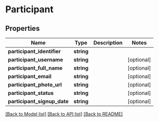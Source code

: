 # Participant

## Properties
Name | Type | Description | Notes
------------ | ------------- | ------------- | -------------
**participant_identifier** | **string** |  | 
**participant_username** | **string** |  | [optional] 
**participant_full_name** | **string** |  | [optional] 
**participant_email** | **string** |  | [optional] 
**participant_photo_url** | **string** |  | [optional] 
**participant_status** | **string** |  | [optional] 
**participant_signup_date** | **string** |  | [optional] 

[[Back to Model list]](../README.md#documentation-for-models) [[Back to API list]](../README.md#documentation-for-api-endpoints) [[Back to README]](../README.md)


